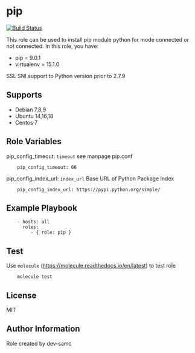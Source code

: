 # pip

[![Build Status](https://travis-ci.org/sysdev-samc/pip.svg?branch=master)](https://travis-ci.org/sysdev-samc/pip)

This role can be used to install pip module python for mode connected or not connected.
In this role, you have:

- pip = 9.0.1
- virtualenv = 15.1.0

SSL SNI support to Python version prior to 2.7.9

## Supports

- Debian 7,8,9
- Ubuntu 14,16,18
- Centos 7

## Role Variables

pip_config_timeout: `timeout` see manpage pip.conf

        pip_config_timeout: 60

pip_config_index_url: `index_url` Base URL of Python Package Index

        pip_config_index_url: https://pypi.python.org/simple/

## Example Playbook

        - hosts: all
          roles:
             - { role: pip }

## Test

Use `molecule` (https://molecule.readthedocs.io/en/latest) to test role

        molecule test

## License

MIT

## Author Information

Role created by dev-samc
